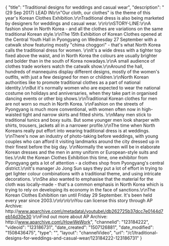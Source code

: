 {
    "title": "Traditional designs for weddings and casual wear",
    "description": "(29 Sep 2017) LEAD IN\r\n\"Our cloth, our clothes\" is the theme of this year's Korean Clothes Exhibition.\r\nTraditional dress is also being marketed by designers for weddings and casual wear. \r\n\r\nSTORY-LINE:\r\nA fashion show in North Korea - and all the clothes are variations on the same traditional Korean style.\r\nThe 15th Exhibition of Korean Clothes opened at the Central Youth Hall in Pyongyang on Wednesday 27 September with a catwalk show featuring mostly \"chima choggori\" - that's what North Korea calls the traditional dress for women. \r\nIt's a wide dress with a tighter top fixed above the waist, and in North Korea the colours are usually brighter and bolder than in the south of Korea nowadays.\r\nA small audience of clothes trade workers watch the catwalk show.\r\nAround the hall, hundreds of mannequins display different designs, mostly of the women's outfits, with just a few designed for men or children.\r\nNorth Korean authorities like to promote traditional clothes as a part of national identity.\r\nBut it's normally women who are expected to wear the national costume on holidays and anniversaries, when they take part in organised dancing events or other big shows.\r\nTraditional Korean clothes for men are not worn so much in North Korea. \r\nFashion on the streets of Pyongyang is much more conventional, with women often now in high-waisted tight and narrow skirts and fitted shirts. \r\nMany men stick to traditional tunics and boxy suits. But some younger men look sharper with shirts, trousers, jackets all in a narrower profile.\r\nThe time when North Koreans really put effort into wearing traditional dress is at weddings. \r\nThere's now an industry of photo-taking before weddings, with young couples who can afford it visiting landmarks around the city dressed up in their finest before the big day. \r\nNormally the women will be in elaborate Korean dresses and the men in army uniform or European-style suits and ties.\r\nAt the Korean Clothes Exhibition this time, one exhibitor from Pyongyang gets a lot of attention - a clothes shop from Pyongyang's central district.\r\nIt's manager Jo Jong Sun says they put a lot of effort in trying to get lighter colour combinations with a traditional theme, and using intricate decorations. \r\nShe also wanted to emphasise that the material for the cloth was locally-made - that's a common emphasis in North Korea which is trying to rely on developing its economy in the face of sanctions.\r\nThe Korean Clothes Exhibition ran until Friday 29 September. It's been held every year since 2003.\r\n\r\n\r\nYou can license this story through AP Archive: http:\/\/www.aparchive.com\/metadata\/youtube\/db262725b37dcc7e0144d7eb14d30e30 \r\nFind out more about AP Archive: http:\/\/www.aparchive.com\/HowWeWork",
    "channelid": "123184222",
    "videoid": "123186731",
    "date_created": "1507126881",
    "date_modified": "1508436475",
    "type": "",
    "layout": "channelVideo",
    "url": "\/c1\/traditional-designs-for-weddings-and-casual-wear\/123184222-123186731"
}
